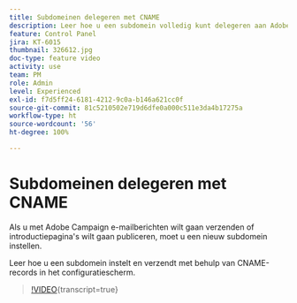 ```yaml
---
title: Subdomeinen delegeren met CNAME
description: Leer hoe u een subdomein volledig kunt delegeren aan Adobe Campaign.
feature: Control Panel
jira: KT-6015
thumbnail: 326612.jpg
doc-type: feature video
activity: use
team: PM
role: Admin
level: Experienced
exl-id: f7d5ff24-6181-4212-9c0a-b146a621cc0f
source-git-commit: 81c5210502e719d6dfe0a000c511e3da4b17275a
workflow-type: ht
source-wordcount: '56'
ht-degree: 100%

---
```


# Subdomeinen delegeren met CNAME

Als u met Adobe Campaign e-mailberichten wilt gaan verzenden of introductiepagina&#39;s wilt gaan publiceren, moet u een nieuw subdomein instellen.

Leer hoe u een subdomein instelt en verzendt met behulp van CNAME-records in het configuratiescherm.

>[!VIDEO](https://video.tv.adobe.com/v/3450130?learn=on&captions=dut){transcript=true}
